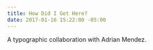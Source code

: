 ```yaml
---
title: How Did I Get Here?
date: 2017-01-16 15:22:00 -05:00
---
```


A typographic collaboration with Adrian Mendez.